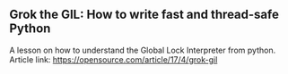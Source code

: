 ## Grok the GIL: How to write fast and thread-safe Python
A lesson on how to understand the Global Lock Interpreter from python.
Article link: https://opensource.com/article/17/4/grok-gil

